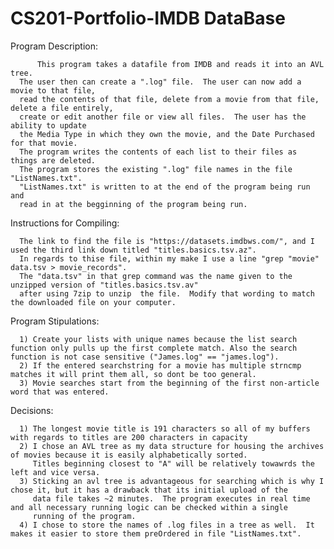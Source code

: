# CS201-Portfolio-IMDB DataBase 

  Program Description:
        
          This program takes a datafile from IMDB and reads it into an AVL tree.  
      The user then can create a ".log" file.  The user can now add a movie to that file, 
      read the contents of that file, delete from a movie from that file, delete a file entirely, 
      create or edit another file or view all files.  The user has the ability to update 
      the Media Type in which they own the movie, and the Date Purchased for that movie.
      The program writes the contents of each list to their files as things are deleted.
      The program stores the existing ".log" file names in the file "ListNames.txt".
      "ListNames.txt" is written to at the end of the program being run and 
      read in at the begginning of the program being run. 
      
        
  Instructions for Compiling:
      
      The link to find the file is "https://datasets.imdbws.com/", and I used the third link down titled "titles.basics.tsv.az".
      In regards to thise file, within my make I use a line "grep "movie" data.tsv > movie_records". 
      The "data.tsv" in that grep command was the name given to the unzipped version of "titles.basics.tsv.av" 
      after using 7zip to unzip  the file.  Modify that wording to match the downloaded file on your computer.
    
  Program Stipulations:
      
      1) Create your lists with unique names because the list search function only pulls up the first complete match. Also the search function is not case sensitive ("James.log" == "james.log").
      2) If the entered searchstring for a movie has multiple strncmp matches it will print them all, so dont be too general.
      3) Movie searches start from the beginning of the first non-article word that was entered.
      
  Decisions:
      
      1) The longest movie title is 191 characters so all of my buffers with regards to titles are 200 characters in capacity 
      2) I chose an AVL tree as my data structure for housing the archives of movies because it is easily alphabetically sorted.
         Titles beginning closest to "A" will be relatively towawrds the left and vice versa.
      3) Sticking an avl tree is advantageous for searching which is why I chose it, but it has a drawback that its initial upload of the
         data file takes ~2 minutes.  The program executes in real time and all necessary running logic can be checked within a single
         running of the program.
      4) I chose to store the names of .log files in a tree as well.  It makes it easier to store them preOrdered in file "ListNames.txt".
